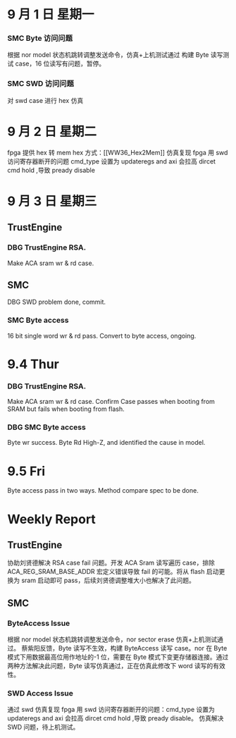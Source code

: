 # 9 月 1 日 星期一

### SMC Byte 访问问题

根据 nor model 状态机跳转调整发送命令，仿真+上机测试通过
构建 Byte 读写测试 case，16 位读写有问题，暂停。

### SMC SWD 访问问题

对 swd case 进行 hex 仿真

# 9 月 2 日 星期二

fpga 提供 hex 转 mem hex 方式：[[WW36_Hex2Mem]]
仿真复现 fpga 用 swd 访问寄存器断开的问题
cmd_type 设置为 updateregs and axi 会拉高 dircet cmd hold ,导致 pready disable

# 9 月 3 日 星期三

## TrustEngine

### DBG TrustEngine RSA.

Make ACA sram wr & rd case.

## SMC

DBG SWD problem done, commit.

### SMC Byte access

16 bit single word wr & rd pass.
Convert to byte access, ongoing.

# 9.4 Thur

### DBG TrustEngine RSA.

Make ACA sram wr & rd case.
Confirm Case passes when booting from SRAM but fails when booting from flash.

### DBG SMC Byte access

Byte wr success.
Byte Rd High-Z, and identified the cause in model.

# 9.5 Fri

Byte access pass in two ways. Method compare spec to be done.

# Weekly Report

## TrustEngine

协助刘贤德解决 RSA case fail 问题。开发 ACA Sram 读写遍历 case，排除 ACA_REG_SRAM_BASE_ADDR 宏定义错误导致 fail 的可能。将从 flash 启动更换为 sram 启动即可 pass，后续刘贤德调整堆大小也解决了此问题。

## SMC

### ByteAccess Issue

根据 nor model 状态机跳转调整发送命令，nor sector erase 仿真+上机测试通过。
蔡紫阳反馈，Byte 读写不生效，构建 ByteAccess 读写 case。nor 在 Byte 模式下用数据最高位用作地址的-1 位，需要在 Byte 模式下变更存储器连接。通过两种方法解决此问题，Byte 读写仿真通过，正在仿真此修改下 word 读写的有效性。

### SWD Access Issue

通过 swd 仿真复现 fpga 用 swd 访问寄存器断开的问题：cmd_type 设置为 updateregs and axi 会拉高 dircet cmd hold ,导致 pready disable。
仿真解决 SWD 问题，待上机测试。
